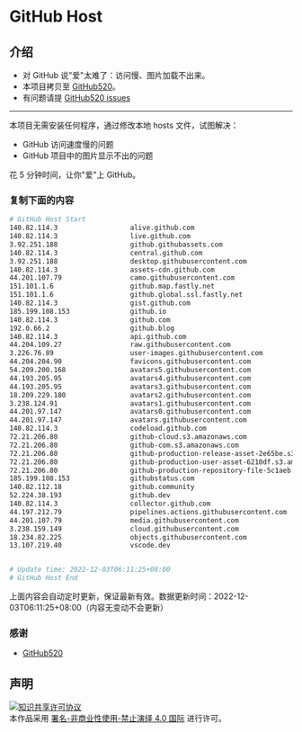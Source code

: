 # GitHub Host
## 介绍
- 对 GitHub 说"爱"太难了：访问慢、图片加载不出来。
- 本项目拷贝至 [GitHub520](https://github.com/521xueweihan/GitHub520)。
- 有问题请提 [GitHub520 issues](https://github.com/521xueweihan/GitHub520/issues/new)

---

本项目无需安装任何程序，通过修改本地 hosts 文件，试图解决：
- GitHub 访问速度慢的问题
- GitHub 项目中的图片显示不出的问题

花 5 分钟时间，让你"爱"上 GitHub。

### 复制下面的内容
```bash
# GitHub Host Start
140.82.114.3                  alive.github.com
140.82.114.3                  live.github.com
3.92.251.188                  github.githubassets.com
140.82.114.3                  central.github.com
3.92.251.188                  desktop.githubusercontent.com
140.82.114.3                  assets-cdn.github.com
44.201.107.79                 camo.githubusercontent.com
151.101.1.6                   github.map.fastly.net
151.101.1.6                   github.global.ssl.fastly.net
140.82.114.3                  gist.github.com
185.199.108.153               github.io
140.82.114.3                  github.com
192.0.66.2                    github.blog
140.82.114.3                  api.github.com
44.204.109.27                 raw.githubusercontent.com
3.226.76.89                   user-images.githubusercontent.com
44.204.204.90                 favicons.githubusercontent.com
54.209.200.168                avatars5.githubusercontent.com
44.193.205.95                 avatars4.githubusercontent.com
44.193.205.95                 avatars3.githubusercontent.com
18.209.229.180                avatars2.githubusercontent.com
3.238.124.91                  avatars1.githubusercontent.com
44.201.97.147                 avatars0.githubusercontent.com
44.201.97.147                 avatars.githubusercontent.com
140.82.114.3                  codeload.github.com
72.21.206.80                  github-cloud.s3.amazonaws.com
72.21.206.80                  github-com.s3.amazonaws.com
72.21.206.80                  github-production-release-asset-2e65be.s3.amazonaws.com
72.21.206.80                  github-production-user-asset-6210df.s3.amazonaws.com
72.21.206.80                  github-production-repository-file-5c1aeb.s3.amazonaws.com
185.199.108.153               githubstatus.com
140.82.112.18                 github.community
52.224.38.193                 github.dev
140.82.114.3                  collector.github.com
44.197.212.79                 pipelines.actions.githubusercontent.com
44.201.107.79                 media.githubusercontent.com
3.238.159.149                 cloud.githubusercontent.com
18.234.82.225                 objects.githubusercontent.com
13.107.219.40                 vscode.dev


# Update time: 2022-12-03T06:11:25+08:00
# GitHub Host End

```
上面内容会自动定时更新，保证最新有效。数据更新时间：2022-12-03T06:11:25+08:00（内容无变动不会更新）

### 感谢

- [GitHub520](https://github.com/521xueweihan/GitHub520)

## 声明
<a rel="license" href="https://creativecommons.org/licenses/by-nc-nd/4.0/deed.zh"><img alt="知识共享许可协议" style="border-width: 0" src="https://licensebuttons.net/l/by-nc-nd/4.0/88x31.png"></a><br>本作品采用 <a rel="license" href="https://creativecommons.org/licenses/by-nc-nd/4.0/deed.zh">署名-非商业性使用-禁止演绎 4.0 国际</a> 进行许可。